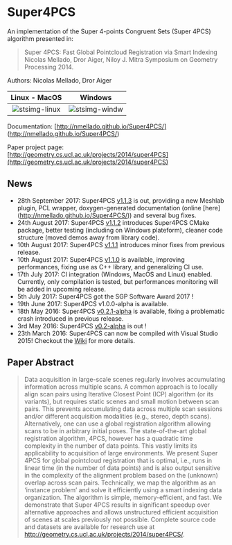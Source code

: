 Super4PCS
=========

An implementation of the Super 4-points Congruent Sets (Super 4PCS) algorithm presented in:

> Super 4PCS: Fast Global Pointcloud Registration via Smart Indexing
> Nicolas Mellado, Dror Aiger, Niloy J. Mitra
> Symposium on Geometry Processing 2014.

Authors: Nicolas Mellado, Dror Aiger

[stsimg-linux]: https://api.travis-ci.org/nmellado/Super4PCS.svg?branch=master
[stsimg-windw]: https://ci.appveyor.com/api/projects/status/reg4cmhn309w1s8k/branch/master?svg=true

| Linux  - MacOS  | Windows         |
| :----:          | :-----:         |
| ![stsimg-linux] | ![stsimg-windw] |

Documentation: [http://nmellado.github.io/Super4PCS/] (http://nmellado.github.io/Super4PCS/)

Paper project page: [http://geometry.cs.ucl.ac.uk/projects/2014/super4PCS](http://geometry.cs.ucl.ac.uk/projects/2014/super4PCS)



## News
* 28th September 2017: Super4PCS [v1.1.3](https://github.com/nmellado/Super4PCS/releases/tag/v1.1.3) is out, providing a new Meshlab plugin, PCL wrapper, doxygen-generated documentation (online [here] (http://nmellado.github.io/Super4PCS/)) and several bug fixes.
* 24th August 2017: Super4PCS [v1.1.2](https://github.com/nmellado/Super4PCS/releases/tag/v1.1.2) introduces Super4PCS CMake package, better testing (including on Windows plateform), cleaner code structure (moved demos away from library code).
* 10th August 2017: Super4PCS [v1.1.1](https://github.com/nmellado/Super4PCS/releases/tag/v1.1.1) introduces minor fixes from previous release.
* 10th August 2017: Super4PCS [v1.1.0](https://github.com/nmellado/Super4PCS/releases/tag/v1.1.0) is available, improving performances, fixing use as C++ library, and generalizing CI use.
* 17th July 2017: CI integration (Windows, MacOS and Linux) enabled. Currently, only compilation is tested, but performances monitoring will be added in upcoming release.
* 5th July 2017: Super4PCS got the SGP Software Award 2017 !
* 19th June 2017: Super4PCS v1.0.0-alpha is available.
* 18th May 2016: Super4PCS [v0.2.1-alpha](https://github.com/nmellado/Super4PCS/releases/tag/v0.2.1-alpha) is available, fixing a problematic crash introduced in previous release.
* 3rd May 2016: Super4PCS [v0.2-alpha](https://github.com/nmellado/Super4PCS/releases/tag/v0.2-alpha) is out !
* 23th March 2016: Super4PCS can now be compiled with Visual Studio 2015! Checkout the [Wiki](http://github.com/nmellado/Super4PCS/wiki) for more details.

## Paper Abstract
> Data acquisition in large-scale scenes regularly involves accumulating information across multiple scans. A common approach is to locally align scan pairs using Iterative Closest Point (ICP) algorithm (or its variants), but requires static scenes and small motion between scan pairs. This prevents accumulating data across multiple scan sessions and/or different acquisition modalities (e.g., stereo, depth scans). Alternatively, one can use a global registration algorithm allowing scans to be in arbitrary initial poses. The state-of-the-art global registration algorithm, 4PCS, however has a quadratic time complexity in the number of data points. This vastly limits its applicability to acquisition of large environments. We present Super 4PCS for global pointcloud registration that is optimal, i.e., runs in linear time (in the number of data points) and is also output sensitive in the complexity of the alignment problem based on the (unknown) overlap across scan pairs. Technically, we map the algorithm as an ‘instance problem’ and solve it efficiently using a smart indexing data organization. The algorithm is simple, memory-efficient, and fast. We demonstrate that Super 4PCS results in significant speedup over alternative approaches and allows unstructured efficient acquisition of scenes at scales previously not possible. Complete source code and datasets are available for research use at http://geometry.cs.ucl.ac.uk/projects/2014/super4PCS/.
